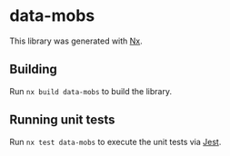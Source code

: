 # data-mobs

This library was generated with [Nx](https://nx.dev).

## Building

Run `nx build data-mobs` to build the library.

## Running unit tests

Run `nx test data-mobs` to execute the unit tests via [Jest](https://jestjs.io).
